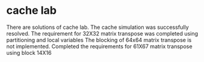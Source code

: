 # cache lab
There are solutions of cache lab.
The cache simulation was successfully resolved.
The requirement for 32X32 matrix transpose was completed using partitioning and local variables
The blocking of 64x64 matrix transpose is not implemented.
Completed the requirements for 61X67 matrix transpose using block 14X16
